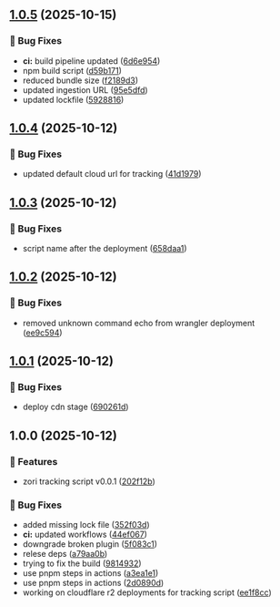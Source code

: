 ## [1.0.5](https://github.com/zorihq/script/compare/v1.0.4...v1.0.5) (2025-10-15)


### 🐛 Bug Fixes

* **ci:** build pipeline updated ([6d6e954](https://github.com/zorihq/script/commit/6d6e954af92c934b3189fdd8076ea73237ed6186))
* npm build script ([d59b171](https://github.com/zorihq/script/commit/d59b1713fda3347b9af31023250a0bdd74fcb178))
* reduced bundle size ([f2189d3](https://github.com/zorihq/script/commit/f2189d37ed41d2ebd8549a1019758951e0335ea6))
* updated ingestion URL ([95e5dfd](https://github.com/zorihq/script/commit/95e5dfd1d335d81d88126877a90807709af09c5e))
* updated lockfile ([5928816](https://github.com/zorihq/script/commit/5928816d0ab0fc09a212feee056f0f156b5a468c))

## [1.0.4](https://github.com/zorihq/script/compare/v1.0.3...v1.0.4) (2025-10-12)


### 🐛 Bug Fixes

* updated default cloud url for tracking ([41d1979](https://github.com/zorihq/script/commit/41d1979764e473d5b81933f024c161589ffc1b7b))

## [1.0.3](https://github.com/zorihq/script/compare/v1.0.2...v1.0.3) (2025-10-12)


### 🐛 Bug Fixes

* script name after the deployment ([658daa1](https://github.com/zorihq/script/commit/658daa1f09b33295f54fda67e2ddd51f88db9968))

## [1.0.2](https://github.com/zorihq/script/compare/v1.0.1...v1.0.2) (2025-10-12)


### 🐛 Bug Fixes

* removed unknown command echo from wrangler deployment ([ee9c594](https://github.com/zorihq/script/commit/ee9c594b4b44e00415cd87dadc9a354b5de0ae02))

## [1.0.1](https://github.com/zorihq/script/compare/v1.0.0...v1.0.1) (2025-10-12)


### 🐛 Bug Fixes

* deploy cdn stage ([690261d](https://github.com/zorihq/script/commit/690261d0adc0850512d025a4e19a9ac7ebae07dc))

## 1.0.0 (2025-10-12)


### 🚀 Features

* zori tracking script v0.0.1 ([202f12b](https://github.com/zorihq/script/commit/202f12b6dc3f7f075b5fb0429437b61770bbaddc))


### 🐛 Bug Fixes

* added missing lock file ([352f03d](https://github.com/zorihq/script/commit/352f03de7a9786ab9c36ad2a2dfcb624ff07a3e5))
* **ci:** updated workflows ([44ef067](https://github.com/zorihq/script/commit/44ef067dacaa683a35e5ffa95aa23e572cab4699))
* downgrade broken plugin ([5f083c1](https://github.com/zorihq/script/commit/5f083c1ce07dc1b68709891af4419e807f9a0104))
* relese deps ([a79aa0b](https://github.com/zorihq/script/commit/a79aa0b243be3e4db15aa55d305cc0b731613ed6))
* trying to fix the build ([9814932](https://github.com/zorihq/script/commit/98149322778623a3faca9e980434a3efe1c05af0))
* use pnpm steps in actions ([a3ea1e1](https://github.com/zorihq/script/commit/a3ea1e100eabfdc75201892318b48be85ea3ecc6))
* use pnpm steps in actions ([2d0890d](https://github.com/zorihq/script/commit/2d0890d340b7ca288301233d6d70e1d9e4c693b1))
* working on cloudflare r2 deployments for tracking script ([ee1f8cc](https://github.com/zorihq/script/commit/ee1f8ccc5e81cc75ac646818dc58004ad406e167))
